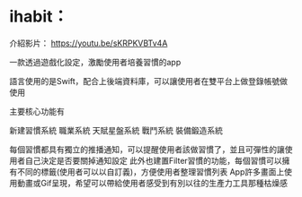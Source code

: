 # ihabit：

介紹影片：
https://youtu.be/sKRPKVBTv4A

一款透過遊戲化設定，激勵使用者培養習慣的app

語言使用的是Swift，配合上後端資料庫，可以讓使用者在雙平台上做登錄帳號做使用

主要核心功能有

新建習慣系統
職業系統
天賦星盤系統
戰鬥系統
裝備鍛造系統

每個習慣都具有獨立的推播通知，可以提醒使用者該做習慣了，並且可彈性的讓使用者自己決定是否要關掉通知設定
此外也建置Filter習慣的功能，每個習慣可以擁有不同的標籤(使用者可以以自訂義)，方便使用者整理習慣列表
App許多畫面上使用動畫或Gif呈現，希望可以帶給使用者感受到有別以往的生產力工具那種枯燥感
